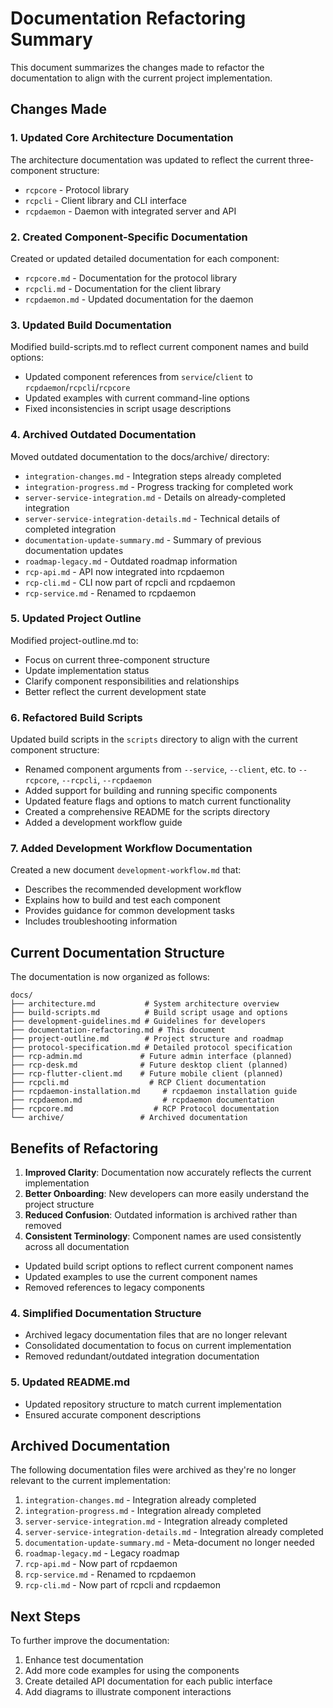 # Documentation Refactoring Summary

This document summarizes the changes made to refactor the documentation to align with the current project implementation.

## Changes Made

### 1. Updated Core Architecture Documentation

The architecture documentation was updated to reflect the current three-component structure:
- `rcpcore` - Protocol library
- `rcpcli` - Client library and CLI interface
- `rcpdaemon` - Daemon with integrated server and API

### 2. Created Component-Specific Documentation

Created or updated detailed documentation for each component:
- `rcpcore.md` - Documentation for the protocol library
- `rcpcli.md` - Documentation for the client library
- `rcpdaemon.md` - Updated documentation for the daemon

### 3. Updated Build Documentation

Modified build-scripts.md to reflect current component names and build options:
- Updated component references from `service`/`client` to `rcpdaemon`/`rcpcli`/`rcpcore`
- Updated examples with current command-line options
- Fixed inconsistencies in script usage descriptions

### 4. Archived Outdated Documentation

Moved outdated documentation to the docs/archive/ directory:
- `integration-changes.md` - Integration steps already completed
- `integration-progress.md` - Progress tracking for completed work
- `server-service-integration.md` - Details on already-completed integration
- `server-service-integration-details.md` - Technical details of completed integration
- `documentation-update-summary.md` - Summary of previous documentation updates
- `roadmap-legacy.md` - Outdated roadmap information
- `rcp-api.md` - API now integrated into rcpdaemon
- `rcp-cli.md` - CLI now part of rcpcli and rcpdaemon
- `rcp-service.md` - Renamed to rcpdaemon

### 5. Updated Project Outline

Modified project-outline.md to:
- Focus on current three-component structure
- Update implementation status
- Clarify component responsibilities and relationships
- Better reflect the current development state

### 6. Refactored Build Scripts

Updated build scripts in the `scripts` directory to align with the current component structure:
- Renamed component arguments from `--service`, `--client`, etc. to `--rcpcore`, `--rcpcli`, `--rcpdaemon`
- Added support for building and running specific components
- Updated feature flags and options to match current functionality
- Created a comprehensive README for the scripts directory
- Added a development workflow guide

### 7. Added Development Workflow Documentation

Created a new document `development-workflow.md` that:
- Describes the recommended development workflow
- Explains how to build and test each component
- Provides guidance for common development tasks
- Includes troubleshooting information

## Current Documentation Structure

The documentation is now organized as follows:

```
docs/
├── architecture.md           # System architecture overview
├── build-scripts.md          # Build script usage and options
├── development-guidelines.md # Guidelines for developers
├── documentation-refactoring.md # This document
├── project-outline.md        # Project structure and roadmap
├── protocol-specification.md # Detailed protocol specification
├── rcp-admin.md             # Future admin interface (planned)
├── rcp-desk.md              # Future desktop client (planned)
├── rcp-flutter-client.md    # Future mobile client (planned)
├── rcpcli.md                  # RCP Client documentation
├── rcpdaemon-installation.md     # rcpdaemon installation guide
├── rcpdaemon.md                  # rcpdaemon documentation
├── rcpcore.md                  # RCP Protocol documentation
└── archive/                 # Archived documentation
```

## Benefits of Refactoring

1. **Improved Clarity**: Documentation now accurately reflects the current implementation
2. **Better Onboarding**: New developers can more easily understand the project structure
3. **Reduced Confusion**: Outdated information is archived rather than removed
4. **Consistent Terminology**: Component names are used consistently across all documentation

- Updated build script options to reflect current component names
- Updated examples to use the current component names
- Removed references to legacy components

### 4. Simplified Documentation Structure

- Archived legacy documentation files that are no longer relevant
- Consolidated documentation to focus on current implementation
- Removed redundant/outdated integration documentation

### 5. Updated README.md

- Updated repository structure to match current implementation
- Ensured accurate component descriptions

## Archived Documentation

The following documentation files were archived as they're no longer relevant to the current implementation:

1. `integration-changes.md` - Integration already completed
2. `integration-progress.md` - Integration already completed
3. `server-service-integration.md` - Integration already completed
4. `server-service-integration-details.md` - Integration already completed
5. `documentation-update-summary.md` - Meta-document no longer needed
6. `roadmap-legacy.md` - Legacy roadmap
7. `rcp-api.md` - Now part of rcpdaemon
8. `rcp-service.md` - Renamed to rcpdaemon
9. `rcp-cli.md` - Now part of rcpcli and rcpdaemon

## Next Steps

To further improve the documentation:

1. Enhance test documentation
2. Add more code examples for using the components
3. Create detailed API documentation for each public interface
4. Add diagrams to illustrate component interactions
